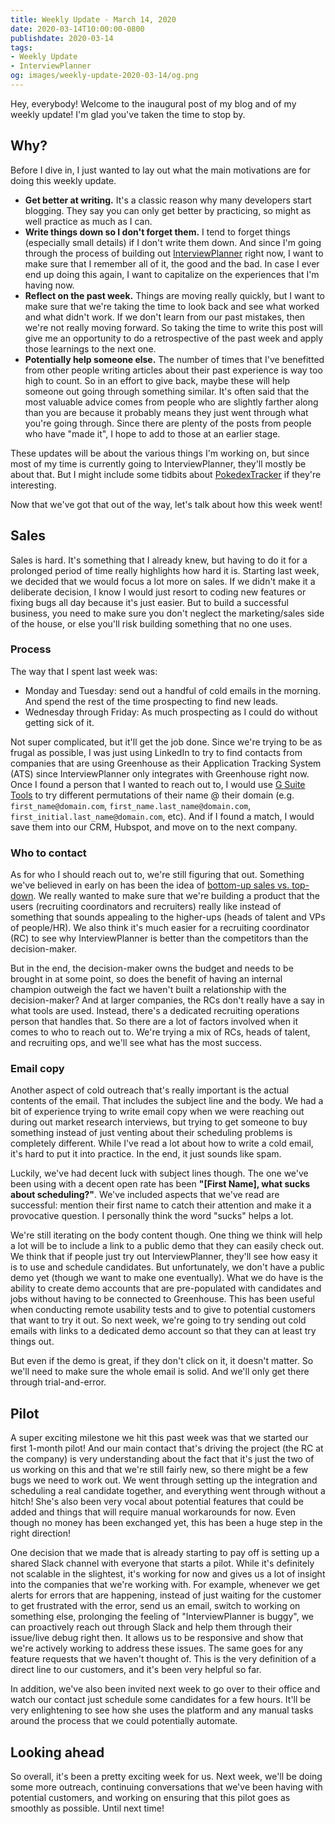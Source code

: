```yaml
---
title: Weekly Update - March 14, 2020
date: 2020-03-14T10:00:00-0800
publishdate: 2020-03-14
tags:
- Weekly Update
- InterviewPlanner
og: images/weekly-update-2020-03-14/og.png
---
```


Hey, everybody! Welcome to the inaugural post of my blog and of my weekly
update! I'm glad you've taken the time to stop by.

## Why?

Before I dive in, I just wanted to lay out what the main motivations are for
doing this weekly update.

- **Get better at writing.** It's a classic reason why many developers start
  blogging. They say you can only get better by practicing, so might as well
  practice as much as I can.
- **Write things down so I don't forget them.** I tend to forget things
  (especially small details) if I don't write them down. And since I'm going
  through the process of building out
  [InterviewPlanner](https://interviewplanner.com) right now, I want to make
  sure that I remember all of it, the good and the bad. In case I ever end up
  doing this again, I want to capitalize on the experiences that I'm having now.
- **Reflect on the past week.** Things are moving really quickly, but I want to
  make sure that we're taking the time to look back and see what worked and what
  didn't work. If we don't learn from our past mistakes, then we're not really
  moving forward. So taking the time to write this post will give me an
  opportunity to do a retrospective of the past week and apply those learnings
  to the next one.
- **Potentially help someone else.** The number of times that I've benefitted from
  other people writing articles about their past experience is way too high to
  count. So in an effort to give back, maybe these will help someone out going
  through something similar. It's often said that the most valuable advice comes
  from people who are slightly farther along than you are because it probably
  means they just went through what you're going through. Since there are plenty
  of the posts from people who have "made it", I hope to add to those at an
  earlier stage.

These updates will be about the various things I'm working on, but since most of
my time is currently going to InterviewPlanner, they'll mostly be about that.
But I might include some tidbits about
[PokedexTracker](https://pokedextracker.com) if they're interesting.

Now that we've got that out of the way, let's talk about how this week went!

## Sales

Sales is hard. It's something that I already knew, but having to do it for a
prolonged period of time really highlights how hard it is. Starting last week,
we decided that we would focus a lot more on sales. If we didn't make it a
deliberate decision, I know I would just resort to coding new features or fixing
bugs all day because it's just easier. But to build a successful business, you
need to make sure you don't neglect the marketing/sales side of the house, or
else you'll risk building something that no one uses.

### Process

The way that I spent last week was:

- Monday and Tuesday: send out a handful of cold emails in the morning. And
  spend the rest of the time prospecting to find new leads.
- Wednesday through Friday: As much prospecting as I could do without getting
  sick of it.

Not super complicated, but it'll get the job done. Since we're trying to be as
frugal as possible, I was just using LinkedIn to try to find contacts from
companies that are using Greenhouse as their Application Tracking System (ATS)
since InterviewPlanner only integrates with Greenhouse right now. Once I found a
person that I wanted to reach out to, I would use [G Suite
Tools](https://gsuite.tools/verify-email) to try different permutations of their
name @ their domain (e.g. `first_name@domain.com`,
`first_name.last_name@domain.com`, `first_initial.last_name@domain.com`, etc).
And if I found a match, I would save them into our CRM, Hubspot, and move on to
the next company.

### Who to contact

As for who I should reach out to, we're still figuring that out. Something we've
believed in early on has been the idea of [bottom-up sales vs.
top-down](https://www.leadspace.com/top-down-selling/). We really wanted to make
sure that we're building a product that the users (recruiting coordinators and
recruiters) really like instead of something that sounds appealing to the
higher-ups (heads of talent and VPs of people/HR). We also think it's much
easier for a recruiting coordinator (RC) to see why InterviewPlanner is better
than the competitors than the decision-maker.

But in the end, the decision-maker owns the budget and needs to be brought in at
some point, so does the benefit of having an internal champion outweigh the fact
we haven't built a relationship with the decision-maker? And at larger
companies, the RCs don't really have a say in what tools are used. Instead,
there's a dedicated recruiting operations person that handles that. So there are
a lot of factors involved when it comes to who to reach out to. We're trying a
mix of RCs, heads of talent, and recruiting ops, and we'll see what has the most
success.

### Email copy

Another aspect of cold outreach that's really important is the actual contents
of the email. That includes the subject line and the body. We had a bit of
experience trying to write email copy when we were reaching out during out
market research interviews, but trying to get someone to buy something instead
of just venting about their scheduling problems is completely different. While
I've read a lot about how to write a cold email, it's hard to put it into
practice. In the end, it just sounds like spam.

Luckily, we've had decent luck with subject lines though. The one we've been
using with a decent open rate has been **"[First Name], what sucks about
scheduling?"**. We've included aspects that we've read are successful: mention
their first name to catch their attention and make it a provocative question. I
personally think the word "sucks" helps a lot.

We're still iterating on the body content though. One thing we think will help a
lot will be to include a link to a public demo that they can easily check out.
We think that if people just try out InterviewPlanner, they'll see how easy it
is to use and schedule candidates. But unfortunately, we don't have a public
demo yet (though we want to make one eventually). What we do have is the ability
to create demo accounts that are pre-populated with candidates and jobs without
having to be connected to Greenhouse. This has been useful when conducting
remote usability tests and to give to potential customers that want to try it
out. So next week, we're going to try sending out cold emails with links to a
dedicated demo account so that they can at least try things out.

But even if the demo is great, if they don't click on it, it doesn't matter. So
we'll need to make sure the whole email is solid. And we'll only get there
through trial-and-error.

## Pilot

A super exciting milestone we hit this past week was that we started our first
1-month pilot! And our main contact that's driving the project (the RC at the
company) is very understanding about the fact that it's just the two of us
working on this and that we're still fairly new, so there might be a few bugs we
need to work out. We went through setting up the integration and scheduling a
real candidate together, and everything went through without a hitch! She's also
been very vocal about potential features that could be added and things that
will require manual workarounds for now. Even though no money has been exchanged
yet, this has been a huge step in the right direction!

One decision that we made that is already starting to pay off is setting up a
shared Slack channel with everyone that starts a pilot. While it's definitely
not scalable in the slightest, it's working for now and gives us a lot of
insight into the companies that we're working with. For example, whenever we get
alerts for errors that are happening, instead of just waiting for the customer
to get frustrated with the error, send us an email, switch to working on
something else, prolonging the feeling of "InterviewPlanner is buggy", we can
proactively reach out through Slack and help them through their issue/live debug
right then. It allows us to be responsive and show that we're actively working
to address these issues. The same goes for any feature requests that we haven't
thought of. This is the very definition of a direct line to our customers, and
it's been very helpful so far.

In addition, we've also been invited next week to go over to their office and
watch our contact just schedule some candidates for a few hours. It'll be very
enlightening to see how she uses the platform and any manual tasks around the
process that we could potentially automate.

## Looking ahead

So overall, it's been a pretty exciting week for us. Next week, we'll be doing
some more outreach, continuing conversations that we've been having with
potential customers, and working on ensuring that this pilot goes as smoothly as
possible. Until next time!
